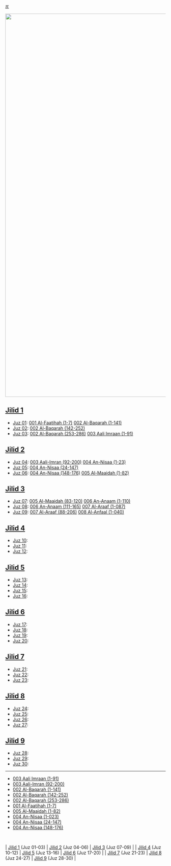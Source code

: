 ---
---

[&#x213C;](#idxXXX)<br id="idx000">

<img src="{{ site.baseurl }}/assets/images/z4816-02.jpg" style="width:1199px;">

## [Jilid 1](001.md)
* [Juz 01](001.md#idx101001001):
  [001 Al-Faatihah (1-7)](001.md#idx101001001)
  [002 Al-Baqarah (1-141)](001.md#idx101002001)
* [Juz 02](001.md#idx102002142):
  [002 Al-Baqarah (142-252)](001.md#idx102002142)
* [Juz 03](001.md#idx103002495):
  [002 Al-Baqarah (253-286)](001.md#idx103002495)
  [003 Aali Imraan (1-91)](001.md#idx103003001)

## [Jilid 2](002.md)
* [Juz 04](002.md#idx204003092):
  [003 Aali-Imran (92-200)](002.md#idx204003092)
  [004 An-Nisaa (1-23)](002.md#idx204004001)
* [Juz 05](002.md#idx205004244):
  [004 An-Nisaa (24-147)](002.md#idx205004244)
* [Juz 06](002.md#idx206004244):
  [004 An-Nisaa (148-176)](002.md#idx206004244)
  [005 Al-Maaidah (1-82)](002.md#idx206005001)

## [Jilid 3](003.md)
* [Juz 07](003.md):
  [005 Al-Maaidah (83-120)](003.md#idx307005083)
  [006 An-Anaam (1-110)](003.md#idx307006001)
* [Juz 08](003.md):
  [006 An-Anaam (111-165)](003.md#idx308006111)
  [007 Al-Araaf (1-087)](003.md#idx308007001)
* [Juz 09](003.md):
  [007 Al-Araaf (88-206)](003.md#idx309007088)
  [008 Al-Anfaal (1-040)](003.md#idx309008001)

## [Jilid 4](004.md)
* [Juz 10](004.md):
* [Juz 11](004.md):
* [Juz 12](004.md):

## [Jilid 5](005.md)
* [Juz 13](005.md):
* [Juz 14](005.md):
* [Juz 15](005.md):
* [Juz 16](005.md):

## [Jilid 6](006.md)
* [Juz 17](006.md):
* [Juz 18](006.md):
* [Juz 19](006.md):
* [Juz 20](006.md):

## [Jilid 7](007.md)
* [Juz 21](007.md):
* [Juz 22](007.md):
* [Juz 23](007.md):

## [Jilid 8](008.md)
* [Juz 24](008.md):
* [Juz 25](008.md):
* [Juz 26](008.md):
* [Juz 27](008.md):

## [Jilid 9](009.md)
* [Juz 28](009.md):
* [Juz 29](009.md):
* [Juz 30](009.md):

<hr>

* [003 Aali Imraan (1-91)](001.md#idx103003001)
* [003 Aali-Imran (92-200)](002.md#idx204003092)
* [002 Al-Baqarah (1-141)](001.md#idx101002001)
* [002 Al-Baqarah (142-252)](001.md#idx102002142)
* [002 Al-Baqarah (253-286)](001.md#idx103002495)
* [001 Al-Faatihah (1-7)](001.md#idx101001001)
* [005 Al-Maaidah (1-82)](002.md#idx206005001)
* [004 An-Nisaa (1-023)](002.md#idx204004001)
* [004 An-Nisaa (24-147)](002.md#idx205004244)
* [004 An-Nisaa (148-176)](002.md#idx206004244)

<br id="XYZZY">

| [Jilid 1](001.md) (Juz 01-03) | [Jilid 2](002.md) (Juz 04-06) | [Jilid 3](003.md) (Juz 07-09) |
| [Jilid 4](004.md) (Juz 10-12) | [Jilid 5](005.md) (Juz 13-16) | [Jilid 6](006.md) (Juz 17-20) |
| [Jilid 7](007.md) (Juz 21-23) | [Jilid 8](008.md) (Juz 24-27) | [Jilid 9](009.md) (Juz 28-30) |

